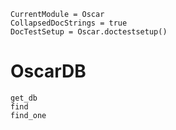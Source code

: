 ```@meta
CurrentModule = Oscar
CollapsedDocStrings = true
DocTestSetup = Oscar.doctestsetup()
```

# OscarDB

```@docs
get_db
find
find_one
```


